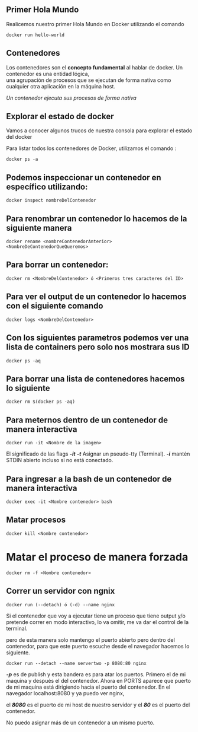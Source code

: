 ## Primer Hola Mundo

Realicemos nuestro primer Hola Mundo en Docker utilizando el comando  

  ```
  docker run hello-world
  ```   

## Contenedores
Los contenedores son el **concepto fundamental** al hablar de docker. Un contenedor es una entidad lógica,  
una agrupación de procesos que se ejecutan de forma nativa como cualquier otra aplicación en la máquina host.  

*Un contenedor ejecuta sus procesos de forma nativa*  

## Explorar el estado de docker

Vamos a conocer algunos trucos de nuestra consola para explorar el estado del docker  

Para listar todos los contenedores de Docker, utilizamos el comando :  
 
  ```
  docker ps -a
  ```  
  ## Podemos inspeccionar un contenedor en específico utilizando:  

  ```
  docker inspect nombreDelContenedor
  ```
  ## Para renombrar un contenedor lo hacemos de la siguiente manera  

  ```
  docker rename <nombreContenedorAnterior> <NombreDeContenedorQueQueremos>
  ```
  ## Para borrar un contenedor:  

  ```
  docker rm <NombreDelContenedor> ó <Primeros tres caracteres del ID>
  ``` 

  ## Para ver el output de un contenedor lo hacemos con el siguiente comando

  ```
  docker logs <NombreDelContenedor>
  ```

  ## Con los siguientes parametros podemos ver una lista de containers pero solo nos mostrara sus ID  

  ```
  docker ps -aq
  ```
  ## Para borrar una lista de contenedores hacemos lo siguiente  

  ```
  docker rm $(docker ps -aq)
  ```

  ## Para meternos dentro de un contenedor de manera interactiva

  ```
  docker run -it <Nombre de la imagen>
  ```
  El significado de las flags ***-it***
  ***-t*** Asignar un pseudo-tty (Terminal).
  ***-i*** mantén STDIN abierto incluso si no está conectado.

  ## Para ingresar a la bash de un contenedor de manera interactiva

  ```
  docker exec -it <Nombre contenedor> bash
  ```

  ## Matar procesos

  ```
  docker kill <Nombre contenedor>
  ```

  # Matar el proceso de manera forzada 

  ```
  docker rm -f <Nombre contenedor>
  ```

  ## Correr un servidor con ngnix

  ```
  docker run (--detach) ó (-d) --name nginx
  ```
  Si el contenedor que voy a ejecutar tiene un proceso que tiene output y/o pretende correr en modo interactivo, lo va omitir, me va dar el control de la terminal.

  pero de esta manera solo mantengo el puerto abierto pero dentro del contenedor, para que este puerto escuche desde el navegador 
  hacemos lo siguiente.

  ```
  docker run --detach --name servertwo -p 8080:80 nginx
  ```

  ***-p*** es de publish y esta bandera es para atar los puertos. Primero el de mi maquina y después el del contenedor.
  Ahora en PORTS aparece que puerto de mi maquina está dirigiendo hacia el puerto del contenedor.
  En el navegador localhost:8080 y ya puedo ver nginx, 
  
  el ***8080*** es el puerto de mi host de nuestro servidor y el ***80*** es el puerto del contenedor.

  No puedo asignar más de un contenedor a un mismo puerto.

